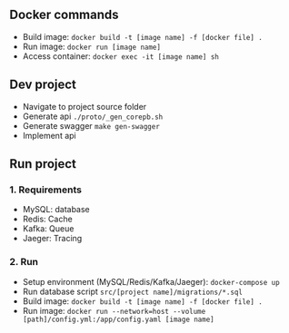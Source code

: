 ## Docker commands
- Build image: `docker build -t [image name] -f [docker file] .`
- Run image: `docker run [image name]`
- Access container: `docker exec -it [image name] sh`

## Dev project
- Navigate to project source folder
- Generate api `./proto/_gen_corepb.sh`
- Generate swagger `make gen-swagger`
- Implement api

## Run project
### 1. Requirements
- MySQL: database
- Redis: Cache
- Kafka: Queue
- Jaeger: Tracing
### 2. Run
- Setup environment (MySQL/Redis/Kafka/Jaeger): `docker-compose up`
- Run database script `src/[project name]/migrations/*.sql`
- Build image: `docker build -t [image name] -f [docker file] .`
- Run image: `docker run --network=host --volume [path]/config.yml:/app/config.yaml [image name]`